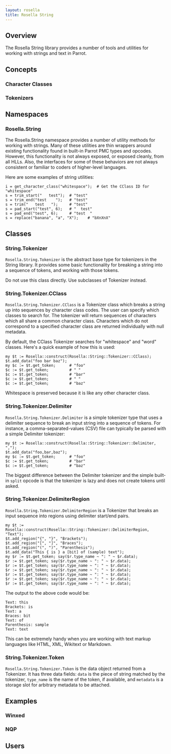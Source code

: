 ```yaml
---
layout: rosella
title: Rosella String
---
```


## Overview

The Rosella String library provides a number of tools and utilities for
working with strings and text in Parrot.

## Concepts

### Character Classes

### Tokenizers

## Namespaces

### Rosella.String

The Rosella.String namespace provides a number of utility methods for working
with strings. Many of these utilities are thin wrappers around existing
functionality found in built-in Parrot PMC types and opcodes. However, this
functionality is not always exposed, or exposed cleanly, from all HLLs. Also,
the interfaces for some of these behaviors are not always consistent or
familiar to coders of higher-level languages.

Here are some examples of string utilities:

    i = get_character_class("whitespace");  # Get the CClass ID for "whitespace"
    s = trim_start("   test");  # "test"
    s = trim_end("test    ");   # "test"
    s = trim("   test   ");     # "test"
    s = pad_start("test", 6);   # "  test"
    s = pad_end("test", 6);     # "test  "
    s = replace("banana", "a", "X");    # "bXnXnX"

## Classes

### String.Tokenizer

`Rosella.String.Tokenizer` is the abstract base type for tokenizers in the
String library. It provides some basic functionality for breaking a string
into a sequence of tokens, and working with those tokens.

Do not use this class directly. Use subclasses of Tokenizer instead.

### String.Tokenizer.CClass

`Rosella.String.Tokenizer.CClass` is a Tokenizer class which breaks a string
up into sequences by character class codes. The user can specify which classes
to search for. The tokenizer will return sequences of characters which all
share a common character class. Characters which do not correspond to a
specified character class are returned individually with null metadata.

By default, the CClass Tokenizer searches for "whitespace" and "word" classes.
Here's a quick example of how this is used:

    my $t := Rosella::construct(Rosella::String::Tokenizer::CClass);
    $t.add_data("foo bar baz");
    my $c := $t.get_token;      # "foo"
    $c := $t.get_token;         # " "
    $c := $t.get_token;         # "bar"
    $c := $t.get_token;         # " "
    $c := $t.get_token;         # "baz"

Whitespace is preserved because it is like any other character class.

### String.Tokenizer.Delimiter

`Rosella.String.Tokenizer.Delimiter` is a simple tokenizer type that uses a
delimiter sequence to break an input string into a sequence of tokens. For
instance, a comma-separated-values (CSV) file can typically be parsed with
a simple Delimiter tokenizer:

    my $t := Rosella::construct(Rosella::String::Tokenizer::Delimiter, ",");
    $t.add_data("foo,bar,baz");
    my $c := $t.get_token;      # "foo"
    $c := $t.get_token;         # "bar"
    $c := $t.get_token;         # "baz"

The biggest difference between the Delimiter tokenizer and the simple built-in
`split` opcode is that the tokenizer is lazy and does not create tokens until
asked.

### String.Tokenizer.DelimiterRegion

`Rosella.String.Tokenizer.DelimiterRegion` is a Tokenizer that breaks an
input sequence into regions using delimiter start/end pairs.

    my $t := Rosella::construct(Rosella::String::Tokenizer::DelimiterRegion, "Text");
    $t.add_region("{", "}", "Brackets");
    $t.add_region("[", "]", "Braces");
    $t.add_region("(", ")", "Parenthesis");
    $t.add_data("This { is } a [bit] of (sample) text");
    my $r := $t.get_token; say($r.type_name ~ ": " ~ $r.data);
    $r := $t.get_token; say($r.type_name ~ ": " ~ $r.data);
    $r := $t.get_token; say($r.type_name ~ ": " ~ $r.data);
    $r := $t.get_token; say($r.type_name ~ ": " ~ $r.data);
    $r := $t.get_token; say($r.type_name ~ ": " ~ $r.data);
    $r := $t.get_token; say($r.type_name ~ ": " ~ $r.data);
    $r := $t.get_token; say($r.type_name ~ ": " ~ $r.data);

The output to the above code would be:

    Text: this
    Brackets: is
    Text: a
    Braces: bit
    Text: of
    Parenthesis: sample
    Text: text

This can be extremely handy when you are working with text markup languages
like HTML, XML, Wikitext or Markdown.

### String.Tokenizer.Token

`Rosella.String.Tokenizer.Token` is the data object returned from a Tokenizer.
It has three data fields: `data` is the piece of string matched by the
tokenizer, `type_name` is the name of the token, if available, and `metadata`
is a storage slot for arbitrary metadata to be attached.

## Examples

### Winxed

### NQP

## Users

